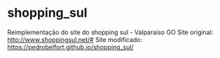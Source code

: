 # shopping_sul
Reimplementação do site do shopping sul - Valparaíso GO
Site original: http://www.shoppingsul.net/#
Site modificado: https://pedrobelfort.github.io/shopping_sul/


